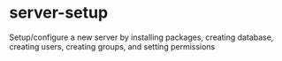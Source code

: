 server-setup
============

Setup/configure a new server by installing packages, creating database, creating users, creating groups, and setting permissions

